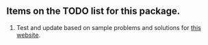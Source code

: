 ## Items on the TODO list for this package.

1. Test and update based on sample problems and solutions for [this website](http://linear.ups.edu/html/section-RREF.html).
